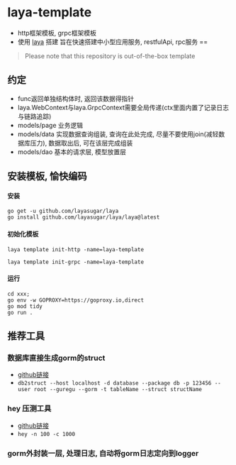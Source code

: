 # laya-template

- http框架模板, grpc框架模板
- 使用 [laya](https://github.com/layasugar/laya) 搭建 旨在快速搭建中小型应用服务, restfulApi, rpc服务 ==

> Please note that this repository is out-of-the-box template

## 约定

- func返回单独结构体时, 返回该数据得指针
- laya.WebContext与laya.GrpcContext需要全局传递(ctx里面内置了记录日志与链路追踪)
- models/page 业务逻辑
- models/data 实现数据查询组装, 查询在此处完成, 尽量不要使用join(减轻数据库压力), 数据取出后, 可在该层完成组装
- models/dao 基本的请求层, 模型放置层

## 安装模板, 愉快编码
#### 安装
```shell
go get -u github.com/layasugar/laya
go install github.com/layasugar/laya/laya@latest
```
#### 初始化模板
```shell
laya template init-http -name=laya-template

laya template init-grpc -name=laya-template
```
#### 运行
```shell
cd xxx;
go env -w GOPROXY=https://goproxy.io,direct
go mod tidy
go run .
```


## 推荐工具

### 数据库直接生成gorm的struct

- [github链接](https://github.com/Shelnutt2/db2struct)
- ```db2struct --host localhost -d database --package db -p 123456 --user root --guregu --gorm -t tableName --struct structName```

### hey 压测工具

- [github链接](https://github.com/rakyll/hey)
- ```hey -n 100 -c 1000```

### gorm外封装一层, 处理日志, 自动将gorm日志定向到logger